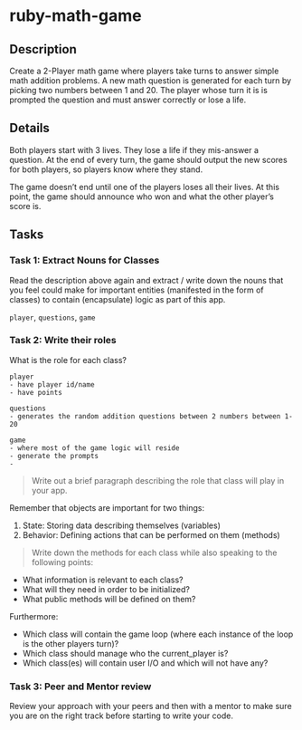 # ruby-math-game

## Description
Create a 2-Player math game where players take turns to answer simple math addition problems. A new math question is generated for each turn by picking two numbers between 1 and 20. The player whose turn it is is prompted the question and must answer correctly or lose a life.

## Details
Both players start with 3 lives. They lose a life if they mis-answer a question. At the end of every turn, the game should output the new scores for both players, so players know where they stand.

The game doesn’t end until one of the players loses all their lives. At this point, the game should announce who won and what the other player’s score is.

## Tasks
### Task 1: Extract Nouns for Classes
Read the description above again and extract / write down the nouns that you feel could make for important entities (manifested in the form of classes) to contain (encapsulate) logic as part of this app.

`player`, `questions`, `game`

### Task 2: Write their roles
What is the role for each class?

```
player 
- have player id/name
- have points
```
```
questions
- generates the random addition questions between 2 numbers between 1-20
```
```
game
- where most of the game logic will reside
- generate the prompts
- 
```

> Write out a brief paragraph describing the role that class will play in your app.

Remember that objects are important for two things:
1. State: Storing data describing themselves (variables)
2. Behavior: Defining actions that can be performed on them (methods)

> Write down the methods for each class while also speaking to the following points:

- What information is relevant to each class?
- What will they need in order to be initialized?
- What public methods will be defined on them?

Furthermore:
- Which class will contain the game loop (where each instance of the loop is the other players turn)?
- Which class should manage who the current_player is?
- Which class(es) will contain user I/O and which will not have any?

### Task 3: Peer and Mentor review
Review your approach with your peers and then with a mentor to make sure you are on the right track before starting to write your code.